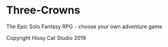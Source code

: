 # Three-Crowns
The Epic Solo Fantasy RPG - choose your own adventure game

Copyright Hissy Cat Studio 2019

